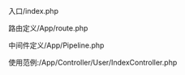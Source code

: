 <p>入口/index.php</p>
<p>路由定义/App/route.php</p>
<p>中间件定义/App/Pipeline.php</p>
<p>使用范例:/App/Controller/User/IndexController.php</p>